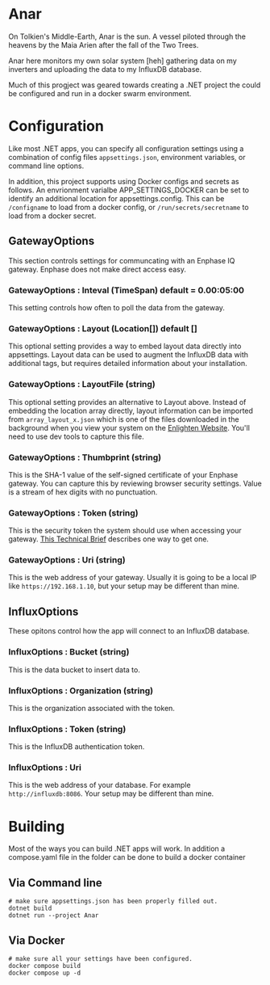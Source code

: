 # Anar

On Tolkien's Middle-Earth, Anar is the sun. A vessel piloted through
the heavens by the Maia Arien after the fall of the Two Trees.

Anar here monitors my own solar system [heh] gathering data on my inverters
and uploading the data to my InfluxDB database.

Much of this progject was geared towards creating a .NET project the could
be configured and run in a docker swarm environment.

# Configuration
Like most .NET apps, you can specify all configuration settings using a combination of config files `appsettings.json`, environment variables, or
command line options.

In addition, this project supports using Docker configs and secrets as follows.
An envrionment varialbe APP_SETTINGS_DOCKER can be set to identify an
additional location for appsettings.config.  This can be `/configname` to load
from a docker config, or `/run/secrets/secretname` to load from a docker secret.

## GatewayOptions
This section controls settings for communcating with an Enphase IQ gateway.
Enphase does not make direct access easy.

### GatewayOptions : Inteval (TimeSpan) default = 0.00:05:00
This setting controls how often to poll the data from the gateway.

### GatewayOptions : Layout (Location[]) default []
This optional setting provides a way to embed layout data directly into
appsettings. Layout data can be used to augment the InfluxDB data with
additional tags, but requires detailed information about your installation.

### GatewayOptions : LayoutFile (string)
This optional setting provides an alternative to Layout above. Instead of embedding the location array directly, layout information can be imported from
`array_layout_x.json` which is one of the files downloaded in the background
when you view your system on the [Enlighten Website](https://enlighten.enphaseenergy.com/). You'll need to use dev tools to capture this file.

### GatewayOptions : Thumbprint (string)
This is the SHA-1 value of the self-signed certificate of your Enphase gateway.
You can capture this by reviewing browser security settings.  Value is a stream
of hex digits with no punctuation.

### GatewayOptions : Token (string)
This is the security token the system should use when accessing your gateway.
[This Technical Brief](https://enphase.com/download/accessing-iq-gateway-local-apis-or-local-ui-token-based-authentication) describes one way to get one.

### GatewayOptions : Uri (string)
This is the web address of your gateway. Usually it is going to be a local IP
like `https://192.168.1.10`, but your setup may be different than mine.

## InfluxOptions
These opitons control how the app will connect to an InfluxDB database.

### InfluxOptions : Bucket (string)
This is the data bucket to insert data to.

### InfluxOptions : Organization (string)
This is the organization associated with the token.

### InfluxOptions : Token (string)
This is the InfluxDB authentication token.

### InfluxOptions : Uri
This is the web address of your database. For example `http://influxdb:8086`.
Your setup may be different than mine.

# Building
Most of the ways you can build .NET apps will work. In addition a compose.yaml
file in the folder can be done to build a docker container

## Via Command line
```shell
# make sure appsettings.json has been properly filled out.
dotnet build
dotnet run --project Anar
```

## Via Docker
```shell
# make sure all your settings have been configured.
docker compose build
docker compose up -d
```